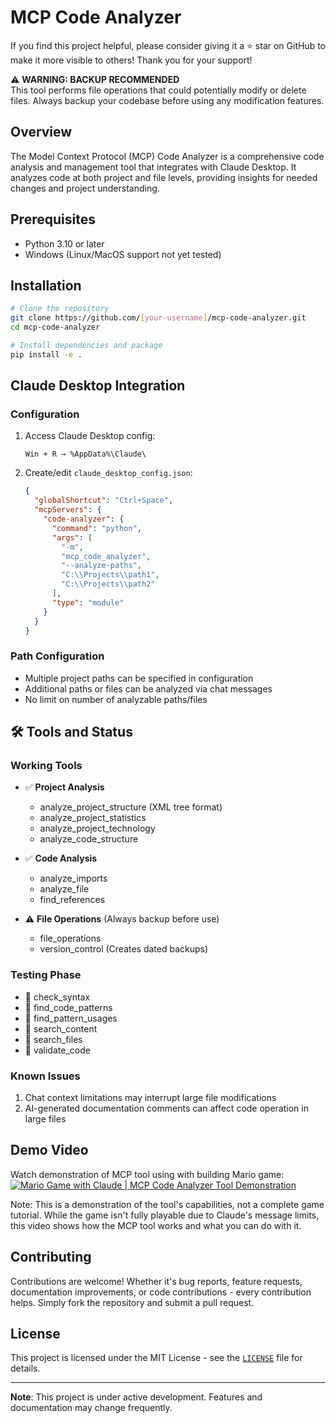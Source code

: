 # MCP Code Analyzer
If you find this project helpful, please consider giving it a ⭐ star on GitHub to make it more visible to others! Thank you for your support!

⚠️ **WARNING: BACKUP RECOMMENDED**  
This tool performs file operations that could potentially modify or delete files. Always backup your codebase before using any modification features.

## Overview
The Model Context Protocol (MCP) Code Analyzer is a comprehensive code analysis and management tool that integrates with Claude Desktop. It analyzes code at both project and file levels, providing insights for needed changes and project understanding.

## Prerequisites
- Python 3.10 or later
- Windows (Linux/MacOS support not yet tested)

## Installation
```bash
# Clone the repository
git clone https://github.com/[your-username]/mcp-code-analyzer.git
cd mcp-code-analyzer

# Install dependencies and package
pip install -e .
```

## Claude Desktop Integration

### Configuration
1. Access Claude Desktop config:
   ```
   Win + R → %AppData%\Claude\
   ```
2. Create/edit `claude_desktop_config.json`:
   ```json
   {
     "globalShortcut": "Ctrl+Space",
     "mcpServers": {
       "code-analyzer": {
         "command": "python",
         "args": [
           "-m",
           "mcp_code_analyzer",
           "--analyze-paths",
           "C:\\Projects\\path1",
           "C:\\Projects\\path2"
         ],
         "type": "module"
       }
     }
   }
   ```

### Path Configuration
- Multiple project paths can be specified in configuration
- Additional paths or files can be analyzed via chat messages
- No limit on number of analyzable paths/files

## 🛠️ Tools and Status

### Working Tools
- ✅ **Project Analysis**
    - analyze_project_structure (XML tree format)
    - analyze_project_statistics
    - analyze_project_technology
    - analyze_code_structure

- ✅ **Code Analysis**
    - analyze_imports
    - analyze_file
    - find_references

- ⚠️ **File Operations** (Always backup before use)
    - file_operations
    - version_control (Creates dated backups)

### Testing Phase
- 🔄 check_syntax
- 🔄 find_code_patterns
- 🔄 find_pattern_usages
- 🔄 search_content
- 🔄 search_files
- 🔄 validate_code

### Known Issues
1. Chat context limitations may interrupt large file modifications
2. AI-generated documentation comments can affect code operation in large files

## Demo Video
Watch demonstration of MCP tool using with building Mario game:
[![Mario Game with Claude | MCP Code Analyzer Tool Demonstration](https://img.youtube.com/vi/MQtZCKNg13I/0.jpg)](https://youtu.be/MQtZCKNg13I)


Note: This is a demonstration of the tool's capabilities, not a complete game tutorial. While the game isn't fully playable due to Claude's message limits, this video shows how the MCP tool works and what you can do with it.

## Contributing
Contributions are welcome! Whether it's bug reports, feature requests, documentation improvements, or code contributions - every contribution helps. Simply fork the repository and submit a pull request.

## License
This project is licensed under the MIT License - see the [`LICENSE`](LICENSE) file for details.

---
**Note**: This project is under active development. Features and documentation may change frequently.